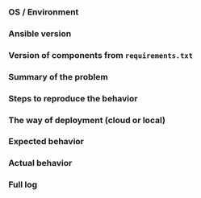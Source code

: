 ### OS / Environment
<!--- where do you run Algo? -->


### Ansible version
<!--- `ansible --version` -->


### Version of components from `requirements.txt`
<!--- 
pip show <package> (all the packages from requirements.txt)
PUT THE OUTPUT HERE. DON'T NEED TO PASTE requirements.txt
-->


### Summary of the problem



### Steps to reproduce the behavior



### The way of deployment (cloud or local)



### Expected behavior



### Actual behavior



### Full log
<!--- Put here the FULL LOG after you run the ./algo script -->

